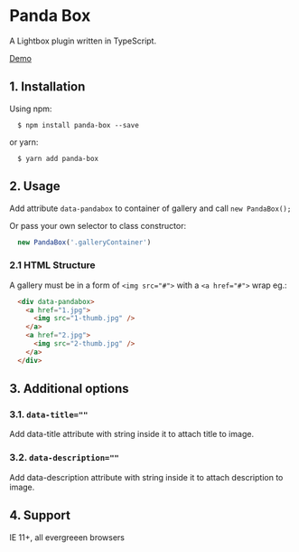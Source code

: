 # Panda Box

A Lightbox plugin written in TypeScript.

[Demo](https://txantslusam.github.io/panda-box/)

## 1. Installation

Using npm:
```
  $ npm install panda-box --save
```
or yarn:
```
  $ yarn add panda-box
```

## 2. Usage

Add attribute `data-pandabox` to container of gallery and call `new PandaBox();`

Or pass your own selector to class constructor:
```js
  new PandaBox('.galleryContainer')
```

### 2.1 HTML Structure

A gallery must be in a form of `<img src="#">` with a `<a href="#">` wrap eg.:

```html
  <div data-pandabox>
    <a href="1.jpg">
      <img src="1-thumb.jpg" />
    </a>
    <a href="2.jpg">
      <img src="2-thumb.jpg" />
    </a>  
  </div>
```

## 3. Additional options

### 3.1. `data-title=""`

Add data-title attribute with string inside it to attach title to image.

### 3.2. `data-description=""`

Add data-description attribute with string inside it to attach description to image.

## 4. Support

IE 11+, all evergreeen browsers
